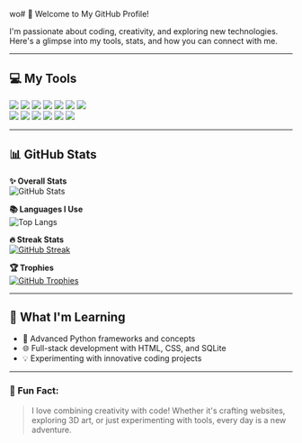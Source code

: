 wo# 👋 Welcome to My GitHub Profile!  

I'm passionate about coding, creativity, and exploring new technologies. Here's a glimpse into my tools, stats, and how you can connect with me.

---

## 💻 My Tools  
[![](https://skillicons.dev/icons?i=py)](https://python.org/ "Python")
[![](https://skillicons.dev/icons?i=pycharm)](https://jetbrains.com/pycharm/ "PyCharm")
[![](https://skillicons.dev/icons?i=discordbots)](https://discord.dev/ "Discord Bots")
[![](https://skillicons.dev/icons?i=html)](## "HTML")
[![](https://skillicons.dev/icons?i=css)](## "CSS")
[![](https://skillicons.dev/icons?i=mysql)](## "MySQL")
[![](https://skillicons.dev/icons?i=sqlite)](https://sqlite.org/)<br>
[![](https://skillicons.dev/icons?i=docker)](## "Docker")
[![](https://skillicons.dev/icons?i=git)](https://git-scm.com/ "Git")
[![](https://skillicons.dev/icons?i=debian)](## "Debian")
[![](https://skillicons.dev/icons?i=cloudflare)](## "Cloudflare")
[![](https://skillicons.dev/icons?i=unity)](## "Unity")
[![](https://skillicons.dev/icons?i=blender)](## "Blender")

---

## 📊 GitHub Stats  

**✨ Overall Stats**  
![GitHub Stats](https://github-readme-stats.vercel.app/api?username=tibue99&theme=dracula&count_private=true&show_icons=true&hide=contribs)

**📚 Languages I Use**  
![Top Langs](https://github-readme-stats.vercel.app/api/top-langs/?username=tibue99&layout=compact&theme=dracula)

**🔥 Streak Stats**  
[![GitHub Streak](https://streak-stats.demolab.com/?user=tibue99&theme=dracula)](https://git.io/streak-stats)

**🏆 Trophies**  
[![GitHub Trophies](https://github-profile-trophy.vercel.app/?username=tibue99&theme=dracula&no-bg=true&margin-w=5)](https://github.com/ryo-ma/github-profile-trophy)

---

## 🌱 What I'm Learning  
- 🚀 Advanced Python frameworks and concepts  
- 🌐 Full-stack development with HTML, CSS, and SQLite  
- 💡 Experimenting with innovative coding projects  

---

### 🎉 Fun Fact:  
> I love combining creativity with code! Whether it's crafting websites, exploring 3D art, or just experimenting with tools, every day is a new adventure.
